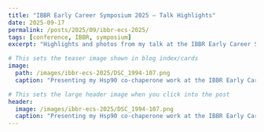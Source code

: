 ```yaml
---
title: "IBBR Early Career Symposium 2025 — Talk Highlights"
date: 2025-09-17
permalink: /posts/2025/09/ibbr-ecs-2025/
tags: [conference, IBBR, symposium]
excerpt: "Highlights and photos from my talk at the IBBR Early Career Symposium (2025)."

# This sets the teaser image shown in blog index/cards
image:
  path: /images/ibbr-ecs-2025/DSC_1994-107.png
  caption: "Presenting my Hsp90 co-chaperone work at the IBBR Early Career Symposium (2025)."

# This sets the large header image when you click into the post
header:
  image: /images/ibbr-ecs-2025/DSC_1994-107.png
  caption: "Presenting my Hsp90 co-chaperone work at the IBBR Early Career Symposium (2025)."
---
```

